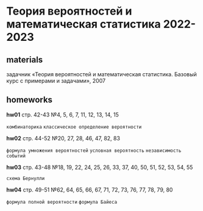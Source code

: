 # Теория вероятностей и математическая статистика 2022-2023
materials
---
задачник «Теория вероятностей и математическая статистика. Базовый курс с примерами и задачами», 2007

homeworks
---
**hw01** стр. 42-43 №4, 5, 6, 7, 11, 12, 13, 14, 15

`комбинаторика` `классическое определение вероятности`

**hw02** стр. 44-52 №20, 27, 28, 46, 47, 82, 83

`формула умножения вероятностей` `условная вероятность` `независимость событий`

**hw03** стр. 43-48 №18, 19, 22, 24, 25, 26, 33, 37, 40, 50, 51, 52, 53, 54, 55

`схема Бернулли`

**hw04** стр. 49-51 №62, 64, 65, 66, 67, 71, 72, 73, 76, 77, 78, 79, 80

`формула полной вероятности` `формула Байеса`
